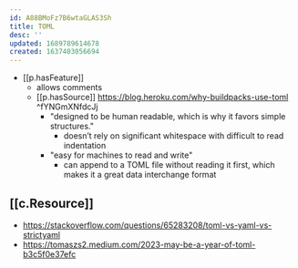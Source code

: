 ```yaml
---
id: A88BMoFz7B6wtaGLAS3Sh
title: TOML
desc: ''
updated: 1689789614678
created: 1637403056694
---
```




- [[p.hasFeature]]
  - allows comments
  - [[p.hasSource]] https://blog.heroku.com/why-buildpacks-use-toml ^fYNGmXNfdcJj
    - "designed to be human readable, which is why it favors simple structures."
      - doesn’t rely on significant whitespace with difficult to read indentation
    - "easy for machines to read and write"
      - can append to a TOML file without reading it first, which makes it a great data interchange format

## [[c.Resource]] 

- https://stackoverflow.com/questions/65283208/toml-vs-yaml-vs-strictyaml
- https://tomaszs2.medium.com/2023-may-be-a-year-of-toml-b3c5f0e37efc